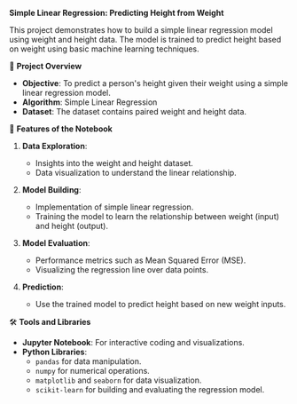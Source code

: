 
**Simple Linear Regression: Predicting Height from Weight**

This project demonstrates how to build a simple linear regression model using weight and height data. The model is trained to predict height based on weight using basic machine learning techniques.

📂 **Project Overview**
- **Objective**: To predict a person's height given their weight using a simple linear regression model.
- **Algorithm**: Simple Linear Regression
- **Dataset**: The dataset contains paired weight and height data.

📘 **Features of the Notebook**
1. **Data Exploration**:
   - Insights into the weight and height dataset.
   - Data visualization to understand the linear relationship.
   
2. **Model Building**:
   - Implementation of simple linear regression.
   - Training the model to learn the relationship between weight (input) and height (output).
   
3. **Model Evaluation**:
   - Performance metrics such as Mean Squared Error (MSE).
   - Visualizing the regression line over data points.
   
4. **Prediction**:
   - Use the trained model to predict height based on new weight inputs.

🛠️ **Tools and Libraries**
- **Jupyter Notebook**: For interactive coding and visualizations.
- **Python Libraries**:
  - `pandas` for data manipulation.
  - `numpy` for numerical operations.
  - `matplotlib` and `seaborn` for data visualization.
  - `scikit-learn` for building and evaluating the regression model.
